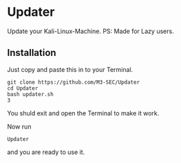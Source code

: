 # Updater

Update your Kali-Linux-Machine. PS: Made for Lazy users.

## Installation
Just copy and paste this in to your Terminal.
```
git clone https://github.com/M3-SEC/Updater
cd Updater
bash updater.sh
3
```
You shuld exit and open the Terminal to make it work.

Now run
```
Updater
```
and you are ready to use it.
